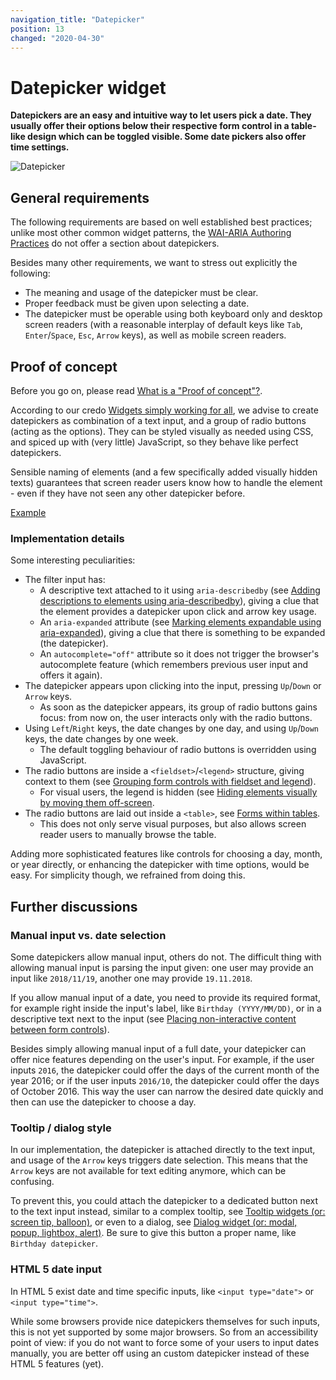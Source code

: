```yaml
---
navigation_title: "Datepicker"
position: 13
changed: "2020-04-30"
---
```


# Datepicker widget

**Datepickers are an easy and intuitive way to let users pick a date. They usually offer their options below their respective form control in a table-like design which can be toggled visible. Some date pickers also offer time settings.**

![Datepicker](_media/datepicker.png)

## General requirements

The following requirements are based on well established best practices; unlike most other common widget patterns, the [WAI-ARIA Authoring Practices](https://www.w3.org/TR/wai-aria-practices/) do not offer a section about datepickers.

Besides many other requirements, we want to stress out explicitly the following:

- The meaning and usage of the datepicker must be clear.
- Proper feedback must be given upon selecting a date.
- The datepicker must be operable using both keyboard only and desktop screen readers (with a reasonable interplay of default keys like `Tab`, `Enter`/`Space`, `Esc`, `Arrow` keys), as well as mobile screen readers.

## Proof of concept

Before you go on, please read [What is a "Proof of concept"?](/examples/widgets/proof-of-concept).

According to our credo [Widgets simply working for all](/knowledge/semantics/widgets), we advise to create datepickers as combination of a text input, and a group of radio buttons (acting as the options). They can be styled visually as needed using CSS, and spiced up with (very little) JavaScript, so they behave like perfect datepickers.

Sensible naming of elements (and a few specifically added visually hidden texts) guarantees that screen reader users know how to handle the element - even if they have not seen any other datepicker before.

[Example](_examples/datepicker-with-radio-buttons)

### Implementation details

Some interesting peculiarities:

- The filter input has:
    - A descriptive text attached to it using `aria-describedby` (see [Adding descriptions to elements using aria-describedby](/examples/sensible-aria-usage/describedby)), giving a clue that the element provides a datepicker upon click and arrow key usage.
    - An `aria-expanded` attribute (see [Marking elements expandable using aria-expanded](/examples/sensible-aria-usage/expanded)), giving a clue that there is something to be expanded (the datepicker).
    - An `autocomplete="off"` attribute so it does not trigger the browser's autocomplete feature (which remembers previous user input and offers it again).
- The datepicker appears upon clicking into the input, pressing `Up`/`Down` or `Arrow` keys.
    - As soon as the datepicker appears, its group of radio buttons gains focus: from now on, the user interacts only with the radio buttons.
- Using `Left`/`Right` keys, the date changes by one day, and using `Up`/`Down` keys, the date changes by one week.
    - The default toggling behaviour of radio buttons is overridden using JavaScript.
- The radio buttons are inside a `<fieldset>`/`<legend>` structure, giving context to them (see [Grouping form controls with fieldset and legend](/examples/forms/grouping-with-fieldset-legend)).
    - For visual users, the legend is hidden (see [Hiding elements visually by moving them off-screen](/examples/hiding-elements/visually).
- The radio buttons are laid out inside a `<table>`, see [Forms within tables](/examples/forms/in-tables).
    - This does not only serve visual purposes, but also allows screen reader users to manually browse the table.

Adding more sophisticated features like controls for choosing a day, month, or year directly, or enhancing the datepicker with time options, would be easy. For simplicity though, we refrained from doing this.

## Further discussions

### Manual input vs. date selection

Some datepickers allow manual input, others do not. The difficult thing with allowing manual input is parsing the input given: one user may provide an input like `2018/11/19`, another one may provide `19.11.2018`.

If you allow manual input of a date, you need to provide its required format, for example right inside the input's label, like `Birthday (YYYY/MM/DD)`, or in a descriptive text next to the input (see [Placing non-interactive content between form controls](/examples/forms/non-interactive-content)).

Besides simply allowing manual input of a full date, your datepicker can offer nice features depending on the user's input. For example, if the user inputs `2016`, the datepicker could offer the days of the current month of the year 2016; or if the user inputs `2016/10`, the datepicker could offer the days of October 2016. This way the user can narrow the desired date quickly and then can use the datepicker to choose a day.

### Tooltip / dialog style

In our implementation, the datepicker is attached directly to the text input, and usage of the `Arrow` keys triggers date selection. This means that the `Arrow` keys are not available for text editing anymore, which can be confusing.

To prevent this, you could attach the datepicker to a dedicated button next to the text input instead, similar to a complex tooltip, see [Tooltip widgets (or: screen tip, balloon)](/examples/widgets/tooltips), or even to a dialog, see [Dialog widget (or: modal, popup, lightbox, alert)](/examples/widgets/dialog). Be sure to give this button a proper name, like `Birthday datepicker`.

### HTML 5 date input

In HTML 5 exist date and time specific inputs, like `<input type="date">` or `<input type="time">`.

While some browsers provide nice datepickers themselves for such inputs, this is not yet supported by some major browsers. So from an accessibility point of view: if you do not want to force some of your users to input dates manually, you are better off using an custom datepicker instead of these HTML 5 features (yet).
